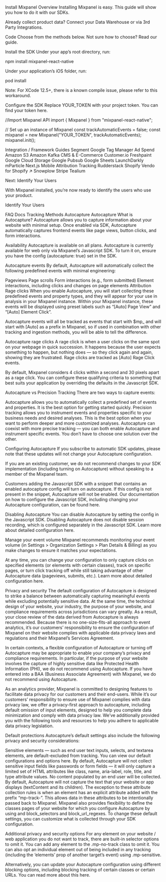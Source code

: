 Install Mixpanel
Overview
Installing Mixpanel is easy. This guide will show you how to do it with our SDKs.

Already collect product data? Connect your Data Warehouse or via 3rd Party Integrations.

Code
Choose from the methods below. Not sure how to choose? Read our guide.

Install the SDK
Under your app’s root directory, run:

npm install mixpanel-react-native

Under your application’s iOS folder, run:

pod install

Note: For XCode 12.5+, there is a known compile issue, please refer to this workaround.

Configure the SDK
Replace YOUR_TOKEN with your project token. You can find your token here.

//Import Mixpanel API
import { Mixpanel } from "mixpanel-react-native";
 
// Set up an instance of Mixpanel
const trackAutomaticEvents = false;
const mixpanel = new Mixpanel("YOUR_TOKEN", trackAutomaticEvents);
mixpanel.init();




Integration / Framework Guides
Segment
Google Tag Manager
Ad Spend
Amazon S3
Amazon Kafka
CMS & E-Commerce
Customer.io
Freshpaint
Google Cloud Storage
Google Pubsub
Google Sheets
LaunchDarkly
mParticle
Next.js
Mobile Attribution Tracking
Rudderstack
Shopify
Vendo for Shopify ↗
Snowplow
Stripe
Tealium




Next: Identify Your Users

With Mixpanel installed, you’re now ready to identify the users who use your product.



Identify Your Users


FAQ
Docs
Tracking Methods
Autocapture
Autocapture
What is Autocapture?
Autocapture allows you to capture information about your website with minimal setup. Once enabled via SDK, Autocapture automatically captures frontend events like page views, button clicks, and form interactions.

Availability
Autocapture is available on all plans. Autocapture is currently available for web only via Mixpanel’s Javascript SDK. To turn it on, ensure you have the config {autocapture: true} set in the SDK.

Autocapture events
By default, Autocapture will automatically collect the following predefined events with minimal engineering:

Pageviews
Page scrolls
Form interactions (e.g., form submitted)
Element interactions, including clicks and changes on page elements
Attribution
Rage clicks
When you enable Autocapture, you will start collecting these predefined events and property types, and they will appear for your use in analysis in your Mixpanel instance. Within your Mixpanel instance, these events will be displayed using preset labels such as “[Auto] Page View” and “[Auto] Element Click”.

Autocapture events will all be tracked as events that start with $mp_ and will start with [Auto] as a prefix in Mixpanel, so if used in combination with other tracking and ingestion methods, you will be able to tell the difference.

Autocapture rage clicks
A rage click is when a user clicks on the same spot on your webpage in quick succession. It happens because the user expects something to happen, but nothing does — so they click again and again, showing they are frustrated. Rage clicks are tracked as [Auto] Rage Click events.

By default, Mixpanel considers 4 clicks within a second and 30 pixels apart as a rage click. You can configure these qualifying criteria to something that best suits your application by overriding the defaults in the Javascript SDK.

Autocapture vs Precision Tracking
There are two ways to capture events:

Autocapture allows you to automatically collect a predefined set of events and properties. It is the best option for getting started quickly.
Precision tracking allows you to instrument events and properties specific to your business needs and desired analyses. This is the best option when you want to perform deeper and more customized analyses.
Autocapture can coexist with more precise tracking — you can both enable Autocapture and instrument specific events. You don’t have to choose one solution over the other.

Configuring Autocapture
If you subscribe to automatic SDK updates, please note that these updates will not change your Autocapture configuration.

If you are an existing customer, we do not recommend changes to your SDK implementation (including turning on Autocapture) without speaking to a member of the Mixpanel team.

Customers adding the Javascript SDK with a snippet that contains an enabled autocapture config will turn on autocapture. If this config is not present in the snippet, Autocapture will not be enabled. Our documentation on how to configure the Javascript SDK, including changing your Autocapture configuration, can be found here.

Disabling Autocapture
You can disable Autocapture by setting the config in the Javascript SDK. Disabling Autocapture does not disable session recording, which is configured separately in the Javascript SDK. Learn more about detailed configuration here.

Manage your event volume
Mixpanel recommends monitoring your event volume (in Settings > Organization Settings > Plan Details & Billing) as you make changes to ensure it matches your expectations.

At any time, you can change your configuration to only capture clicks on specified elements (or elements with certain classes), track on specific pages, or turn click tracking off while still taking advantage of other Autocapture data (pageviews, submits, etc.). Learn more about detailed configuration here.

Privacy and security
The default configuration of Autocapture is designed to strike a balance between automatically capturing meaningful events while excluding potentially sensitive data. At the same time, the technical design of your website, your industry, the purpose of your website, and compliance requirements across jurisdictions can vary greatly. As a result, your close review of the data derived from Autocapture is always recommended. Because there is no one-size-fits-all approach to event analytics, it’s our customers’ responsibility to ensure the configuration of Mixpanel on their website complies with applicable data privacy laws and regulations and their Mixpanel’s Services Agreement.

In certain contexts, a flexible configuration of Autocapture or turning off Autocapture may be appropriate to enable your company’s privacy and compliance requirements. In particular, if the purpose of your website involves the capture of highly sensitive data like Protected Health Information (PHI), we do not recommend using Autocapture. If you have entered into a BAA (Business Associate Agreement) with Mixpanel, we do not recommend using Autocapture.

As an analytics provider, Mixpanel is committed to designing features to facilitate data privacy for our customers and their end-users. While it’s our customers’ responsibility to ensure use of Mixpanel complies with data privacy law, we offer a privacy-first approach to autocapture, including default omission of input elements, designed to help you complete data minimization and comply with data privacy law. We’ve additionally provided you with the following tools and resources to help you adhere to applicable data privacy legislation.

Default protections
Autocapture’s default settings also include the following privacy and security considerations:

Sensitive elements — such as end user text inputs, selects, and textarea elements, are default-excluded from tracking. You can view our default configurations and options here.
By default, Autocapture will not collect sensitive input fields like passwords or form fields — it will only capture a limited set of HTML attributes like class, name, aria-label, role, title, and type attribute values. No content populated by an end user will be collected.
By default, Autocapture will not capture the text that your website or app displays (textContent and its children).
The exception to these attribute collection rules is when an element has an explicit attribute added with the prefix “mp-track-”. This allows data in these attributes to be intentionally passed back to Mixpanel.
Mixpanel also provides flexibility to define the classes pages of your website for which you configure Autocapture by using and block_selectors and block_url_regexes.
To change these default settings, you can customize what is collected through your SDK configuration.

Additional privacy and security options
For any element on your website / web application you do not want to track, there are built-in selector options to omit it. You can add any element to the .mp-no-track class to omit it. You can also opt an individual element out of being included in any tracking (including the ‘elements’ prop of another target’s event) using .mp-sensitive.

Alternatively, you can update your Autocapture configuration using different blocking options, including blocking tracking of certain classes or certain URLs. You can read more about this here.
